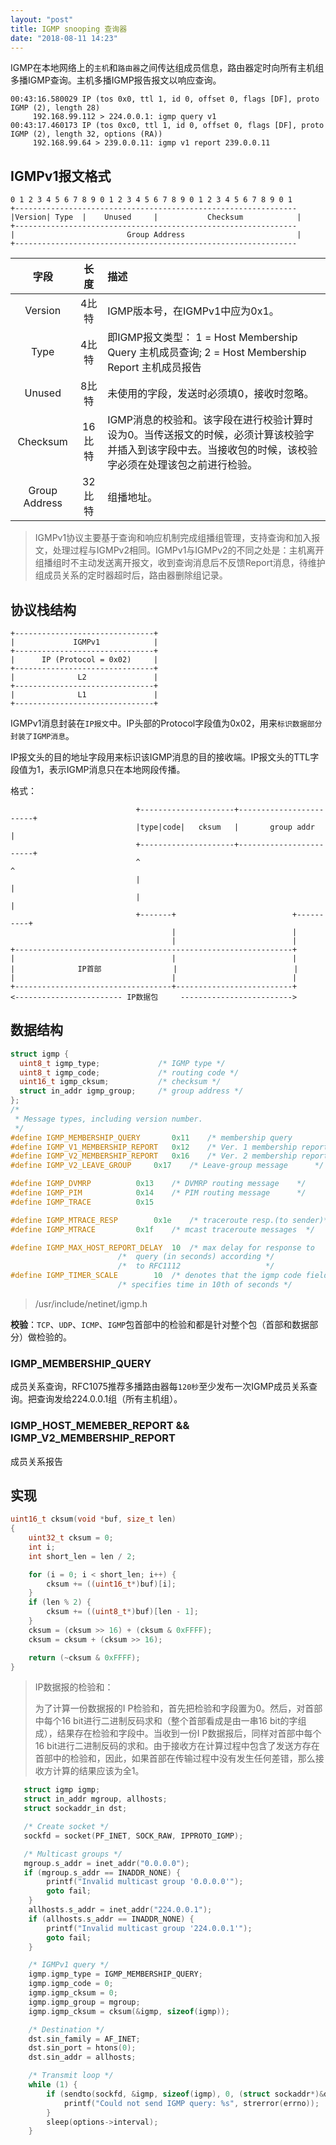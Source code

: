 ```yaml
---
layout: "post"
title: IGMP snooping 查询器
date: "2018-08-11 14:23"
---
```


IGMP在本地网络上的`主机`和`路由器`之间传达组成员信息，路由器定时向所有主机组多播IGMP查询。主机多播IGMP报告报文以响应查询。

```
00:43:16.580029 IP (tos 0x0, ttl 1, id 0, offset 0, flags [DF], proto IGMP (2), length 28)
     192.168.99.112 > 224.0.0.1: igmp query v1
00:43:17.460173 IP (tos 0xc0, ttl 1, id 0, offset 0, flags [DF], proto IGMP (2), length 32, options (RA))
     192.168.99.64 > 239.0.0.11: igmp v1 report 239.0.0.11
```

<!--more-->

## IGMPv1报文格式

```
0 1 2 3 4 5 6 7 8 9 0 1 2 3 4 5 6 7 8 9 0 1 2 3 4 5 6 7 8 9 0 1
+---------------------------------------------------------------
|Version| Type  |    Unused     |           Checksum            |
+---------------------------------------------------------------
|                         Group Address                         |
+---------------------------------------------------------------
```
|     字段      |  长度  | 描述                                                                                                                                                      |
|:-------------:|:------:|:----------------------------------------------------------------------------------------------------------------------------------------------------------|
|    Version    | 4比特  | IGMP版本号，在IGMPv1中应为0x1。                                                                                                                           |
|     Type      | 4比特  | 即IGMP报文类型： 1 = Host Membership Query 主机成员查询; 2 = Host Membership Report 主机成员报告                                                          |
|    Unused     | 8比特  | 未使用的字段，发送时必须填0，接收时忽略。                                                                                                                 |
|   Checksum    | 16比特 | IGMP消息的校验和。该字段在进行校验计算时设为0。当传送报文的时候，必须计算该校验字并插入到该字段中去。当接收包的时候，该校验字必须在处理该包之前进行检验。 |
| Group Address | 32比特 | 组播地址。                                                                                                                                                |

>IGMPv1协议主要基于查询和响应机制完成组播组管理，支持查询和加入报文，处理过程与IGMPv2相同。IGMPv1与IGMPv2的不同之处是：主机离开组播组时不主动发送离开报文，收到查询消息后不反馈Report消息，待维护组成员关系的定时器超时后，路由器删除组记录。

##  协议栈结构

```
+-------------------------------+
|             IGMPv1            |
+-------------------------------+
|      IP (Protocol = 0x02)     |
+-------------------------------+
|              L2               |
+-------------------------------+
|              L1               |
+-------------------------------+
```
IGMPv1消息封装在`IP报文`中。IP头部的Protocol字段值为0x02，用来`标识数据部分封装了IGMP消息`。

IP报文头的目的地址字段用来标识该IGMP消息的目的接收端。IP报文头的TTL字段值为1，表示IGMP消息只在本地网段传播。


格式：
```
                            +---------------------+------------------------+
                            |type|code|   cksum   |       group addr       |
                            +---------------------+------------------------+
                            ^                                              ^
                            |                                              |
                            |                                              |
                            +-------+                          +----------+
                                    |                          |
                                    |                          |
+--------------------------------------------------------------+
|                                   |                          |
|              IP首部                |                          |
|                                   |                          |
+-----------------------------------+--------------------------+
<------------------------ IP数据包     ------------------------->

```

## 数据结构

``` C
struct igmp {                                           
  uint8_t igmp_type;             /* IGMP type */        
  uint8_t igmp_code;             /* routing code */     
  uint16_t igmp_cksum;           /* checksum */         
  struct in_addr igmp_group;     /* group address */    
};
/*                                                                                             
 * Message types, including version number.                                                    
 */                                                                                            
#define IGMP_MEMBERSHIP_QUERY       0x11    /* membership query         */                     
#define IGMP_V1_MEMBERSHIP_REPORT   0x12    /* Ver. 1 membership report */                     
#define IGMP_V2_MEMBERSHIP_REPORT   0x16    /* Ver. 2 membership report */                     
#define IGMP_V2_LEAVE_GROUP     0x17    /* Leave-group message      */                         

#define IGMP_DVMRP          0x13    /* DVMRP routing message    */                             
#define IGMP_PIM            0x14    /* PIM routing message      */                             
#define IGMP_TRACE          0x15                                                               

#define IGMP_MTRACE_RESP        0x1e    /* traceroute resp.(to sender)*/                       
#define IGMP_MTRACE         0x1f    /* mcast traceroute messages  */                           

#define IGMP_MAX_HOST_REPORT_DELAY  10  /* max delay for response to     */                    
                        /*  query (in seconds) according */                                    
                        /*  to RFC1112                   */                                    
#define IGMP_TIMER_SCALE        10  /* denotes that the igmp code field */                     
                        /* specifies time in 10th of seconds */                                                      
```
> /usr/include/netinet/igmp.h

**校验**：`TCP`、`UDP`、`ICMP`、`IGMP`包首部中的检验和都是针对整个包（首部和数据部分）做检验的。

### IGMP_MEMBERSHIP_QUERY

成员关系查询，RFC1075推荐多播路由器每`120秒`至少发布一次IGMP成员关系查询。把查询发给224.0.0.1组（所有主机组）。

### IGMP_HOST_MEMEBER_REPORT && IGMP_V2_MEMBERSHIP_REPORT

成员关系报告

## 实现

```C
uint16_t cksum(void *buf, size_t len)
{
    uint32_t cksum = 0;
    int i;
    int short_len = len / 2;

    for (i = 0; i < short_len; i++) {
        cksum += ((uint16_t*)buf)[i];
    }
    if (len % 2) {
        cksum += ((uint8_t*)buf)[len - 1];
    }
    cksum = (cksum >> 16) + (cksum & 0xFFFF);
    cksum = cksum + (cksum >> 16);

    return (~cksum & 0xFFFF);
}
```
> IP数据报的检验和：
>
> 为了计算一份数据报的I P检验和，首先把检验和字段置为0。然后，对首部中每个16 bit进行二进制反码求和（整个首部看成是由一串16 bit的字组成），结果存在检验和字段中。当收到一份I P数据报后，同样对首部中每个16 bit进行二进制反码的求和。由于接收方在计算过程中包含了发送方存在首部中的检验和，因此，如果首部在传输过程中没有发生任何差错，那么接收方计算的结果应该为全1。

``` C
   struct igmp igmp;
   struct in_addr mgroup, allhosts;
   struct sockaddr_in dst;

   /* Create socket */
   sockfd = socket(PF_INET, SOCK_RAW, IPPROTO_IGMP);

   /* Multicast groups */
   mgroup.s_addr = inet_addr("0.0.0.0");
   if (mgroup.s_addr == INADDR_NONE) {
        printf("Invalid multicast group '0.0.0.0'");
        goto fail;
    }
    allhosts.s_addr = inet_addr("224.0.0.1");
    if (allhosts.s_addr == INADDR_NONE) {
        printf("Invalid multicast group '224.0.0.1'");
        goto fail;
    }

    /* IGMPv1 query */
    igmp.igmp_type = IGMP_MEMBERSHIP_QUERY;
    igmp.igmp_code = 0;
    igmp.igmp_cksum = 0;
    igmp.igmp_group = mgroup;
    igmp.igmp_cksum = cksum(&igmp, sizeof(igmp));

    /* Destination */
    dst.sin_family = AF_INET;
    dst.sin_port = htons(0);
    dst.sin_addr = allhosts;

    /* Transmit loop */
    while (1) {
        if (sendto(sockfd, &igmp, sizeof(igmp), 0, (struct sockaddr*)&dst, sizeof(dst)) == -1) {
            printf("Could not send IGMP query: %s", strerror(errno));
        }
        sleep(options->interval);
    }
```
